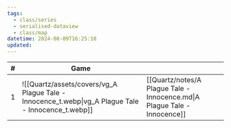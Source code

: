 ```yaml
---
tags:
  - class/series
  - serialised-dataview
  - class/map
datetime: 2024-08-09T16:25:10
updated:
---
```

<!-- QueryToSerialize: table without id sequence as "#", embed(link(thumbnail)) as Game, file.link as ""  from #class/video-game where series = [[]] sort sequence -->
<!-- SerializedQuery: table without id sequence as "#", embed(link(thumbnail)) as Game, file.link as ""  from #class/video-game where series = [[]] sort sequence -->

| # | Game                                                                                               |                                                                          |
| - | -------------------------------------------------------------------------------------------------- | ------------------------------------------------------------------------ |
| 1 | ![[Quartz/assets/covers/vg_A Plague Tale - Innocence_t.webp\|vg_A Plague Tale - Innocence_t.webp]] | [[Quartz/notes/A Plague Tale - Innocence.md\|A Plague Tale - Innocence]] |
<!-- SerializedQuery END -->
